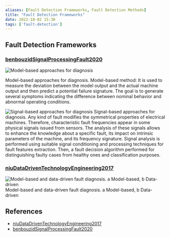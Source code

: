 ```yaml
---
aliases: [Fault Detection Frameworks, Fault Detection Methods]
title: "Fault Detection Frameworks"
date: 2022-10-02 15:30
tags: ['fault-detection']
---
```


## Fault Detection Frameworks

### [benbouzidSignalProcessingFault2020](../zotero/benbouzidSignalProcessingFault2020.md)

![](https://i.imgur.com/ikcSClY.png "Model-based approaches for diagnosis")

Model-based approaches for diagnosis. Model-based method: It is used to measure the deviation between the model output and the actual machine output and then predict a potential failure signature. The goal is to generate several symptoms indicating the difference between nominal behavior and abnormal operating conditions.

![](https://i.imgur.com/AlJvv6Y.png "Signal-based approaches for diagnosis")
Signal-based approaches for diagnosis. Any kind of fault modifies the symmetrical properties of electrical machines. Therefore, characteristic fault frequencies appear in some physical signals issued from sensors. The analysis of these signals allows to enhance the knowledge about a specific fault, its impact on intrinsic parameters of the machine, and its frequency signature. Signal analysis is performed using suitable signal conditioning and processing techniques for fault features extraction. Then, a fault decision algorithm performed for distinguishing faulty cases from healthy ones and classification purposes.



### [niuDataDrivenTechnologyEngineering2017](../zotero/niuDataDrivenTechnologyEngineering2017.md)

![](https://i.imgur.com/A5lEMqw.png "Model-based and data-driven fault diagnosis. a Model-based, b Data-driven")
Model-based and data-driven fault diagnosis. a Model-based, b Data-driven

## References
- [niuDataDrivenTechnologyEngineering2017](../zotero/niuDataDrivenTechnologyEngineering2017.md)
- [benbouzidSignalProcessingFault2020](../zotero/benbouzidSignalProcessingFault2020.md)


